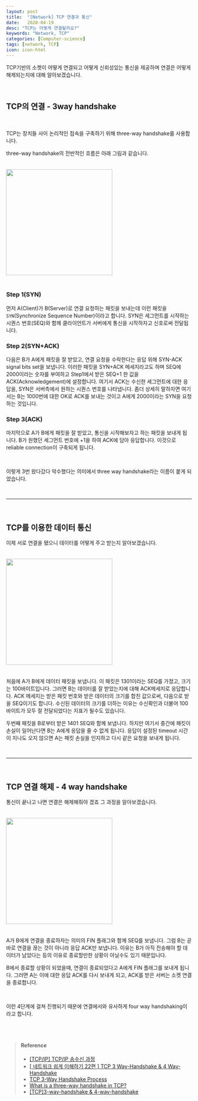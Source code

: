 ```yaml
---
layout: post
title:  "[Network] TCP 연결과 통신"
date:   2020-04-19
desc: "TCP는 어떻게 연결될까요?"
keywords: "Network, TCP"
categories: [Computer-science]
tags: [network, TCP]
icon: icon-html
---
```


TCP기반의 소켓이 어떻게 연결되고 어떻게 신뢰성있는 통신을 제공하며 연결은 어떻게 해제되는지에 대해 알아보겠습니다.

<br>

## TCP의 연결 - 3way handshake

<br>

TCP는 장치들 사이 논리적인 접속을 구축하기 위해 three-way handshake를 사용합니다.

three-way  handshake의 전반적인 흐름은 아래 그림과 같습니다.

<img src="{{ site.img_path}}/TCP/3wayhandshake.png" style="width:30vw; margin:20px 0 20px 0"/>

### Step 1(SYN)

먼저 A(Client)가 B(Server)로 연결 요청하는 패킷을 보내는데 이런 패킷을 `SYN`(Synchronize Sequence Number)이라고 합니다. SYN은 세그먼트를 시작하는 시퀀스 번호(SEQ)와 함께 클라이언트가 서버에게 통신을 시작하자고 신호로써 전달됩니다.

### Step 2(SYN+ACK)

다음은 B가 A에게 패킷을 잘 받았고, 연결 요청을 수락한다는 응답 위해 SYN-ACK signal bits set을 보냅니다. 이러한 패킷을 SYN+ACK 메세지라고도 하며 SEQ에 2000이라는 숫자를 부여하고 Step1에서 받은 SEQ+1 한 값을 ACK(Acknowledgement)에 설정합니다. 여기서 ACK는 수신한 세그먼트에 대한 응답을, SYN은 서버측에서 원하는 시퀀스 번호를 나타냅니다. 좀더 상세히 말하자면 여기서는 B는 1000번에 대한 OK로 ACK를 보내는 것이고 A에게 2000이라는 SYN을 요청하는 것입니다.

### Step 3(ACK)

마지막으로 A가 B에게 패킷을 잘 받았고,  통신을 시작해보자고 하는 패킷을 보내게 됩니다. B가 원했던 세그먼트 번호에 +1을 하여 ACK에 담아 응답합니다. 이것으로 reliable connection이 구축되게 됩니다.

<br>

이렇게 3번 왔다갔다 악수했다는 의미에서 three way handshake라는 이름이 붙게 되었습니다. 

<br>

---

<br>

## TCP를 이용한 데이터 통신

이제 서로 연결을 됐으니 데이터를 어떻게 주고 받는지 알아보겠습니다.

<img src="{{ site.img_path}}/TCP/communicate.png" style="width:30vw; margin:20px 0 20px 0"/>

처음에 A가 B에게 데이터 패킷을 보냅니다. 이 패킷은 1301이라는 SEQ를 가졌고, 크기는 100바이트입니다. 그러면 B는 데이터를 잘 받았는지에 대해 ACK메세지로 응답합니다. ACK 메세지는 받은 패킷 번호와 받은 데이터의 크기를 합친 값으로써, 다음으로 받을 SEQ이기도 합니다. 수신된 데이터의 크기를 더하는 이유는 수신확인과 더불어 100바이트가 모두 잘 전달되었다는 지표가 될수도 있습니다.

두번째 패킷을 B로부터 받은 1401 SEQ와 함께 보냅니다. 하지만 여기서 중간에 패킷이 손실이 일어난다면 B는 A에게 응답을 줄 수 없게 됩니다. 응답이 설정된 timeout 시간이 지나도 오지 않으면 A는 패킷 손실을 인지하고 다시 같은 요청을 보내게 됩니다.  

<br>

---

<br>

## TCP 연결 해제 - 4 way handshake

통신이 끝나고 나면 연결은 해제해줘야 겠죠 그 과정을 알아보겠습니다.

<img src="{{ site.img_path}}/TCP/4wayhandshake.png" style="width:30vw; margin:20px 0 20px 0"/>

A가 B에게 연결을 종료하자는 의미의 FIN 플래그와 함께 SEQ를 보냅니다. 그럼 B는 곧바로 연결을 끊는 것이 아니라 응답 ACK만 보냅니다. 이유는 B가 아직 전송해야 할 데이터가 남았다는 등의 이유로 종료할만한 상황이 아닐수도 있기 때문입니다.

B에서 종료할 상황이 되었을때, 연결이 종료되었다고 A에게 FIN 플래그를 보내게 됩니다. 그러면 A는 이에 대한 응답 ACK를 다시 보내게 되고, ACK를 받은 서버는 소켓 연결을 종료합니다.

<br>

이런 4단계에 걸쳐 진행되기 때문에 연결에서와 유사하게 four way handshaking이라고 합니다.



<br><br>

> #### Reference
>
> - [[TCP/IP] TCP/IP 송수신 과정](https://whenday.tistory.com/18)
> - [[ 네트워크 쉽게 이해하기 22편 ] TCP 3 Way-Handshake & 4 Way-Handshake](https://mindnet.tistory.com/entry/네트워크-쉽게-이해하기-22편-TCP-3-WayHandshake-4-WayHandshake)
> - [TCP 3-Way Handshake Process](https://www.geeksforgeeks.org/tcp-3-way-handshake-process/)
> - [What is a three-way handshake in TCP?](https://www.youtube.com/watch?v=LyDqA-dAPW4)
> - [[TCP]3-way-handshake & 4-way-handshake](https://asfirstalways.tistory.com/356)